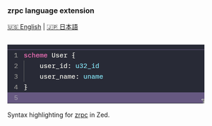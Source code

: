 ### zrpc language extension

[🇺🇸 English](README.md) | [🇯🇵 日本語](README_jap.md)

</br>
<img src="assets/preview.png">
</br>

Syntax highlighting for [zrpc](https://github.com/Akzestia/zrpc.git) in Zed.
